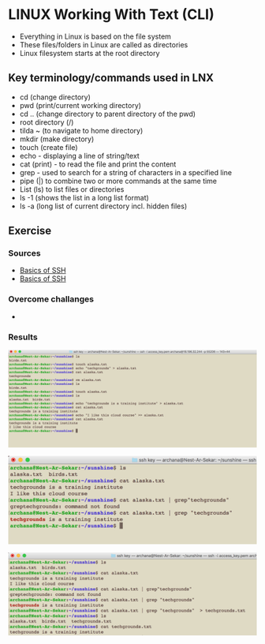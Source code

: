 # LINUX Working With Text (CLI)
- Everything in Linux is based on the file system
- These files/folders in Linux are called as directories
- Linux filesystem starts at the root directory  


## Key terminology/commands used in LNX
- cd (change directory)
- pwd (print/current working directory)
- cd .. (change directory to parent directory of the pwd)
- root directory (/)
- tilda ~ (to navigate to home directory)
- mkdir (make directory)
- touch (create file)
- echo - displaying a line of string/text
- cat (print) - to read the file and print the content
- grep - used to search for a string of characters in a specified line
- pipe (|) to combine two or more commands at the same time
- List (ls) to list files or directories
- ls -1 (shows the list in a long list format)
- ls -a (long list of current directory incl. hidden files)

## Exercise

### Sources
- [Basics of SSH](https://www.youtube.com/watch?v=qWKK_PNHnnA&t=6s)
- [Basics of SSH](https://www.youtube.com/watch?v=lRMAJwMQ0Vc)

### Overcome challanges
- 

### Results


![LNX-03-ex1](../../../00_includes/DAY2_LINUX/LNX-03/LNX-03-ex1.png)

![LNX-03-ex2](../../../00_includes/DAY2_LINUX/LNX-03/LNX-03-ex2.png)

![LNX-03-ex3](../../../00_includes/DAY2_LINUX/LNX-03/LNX-03-ex3.png)






